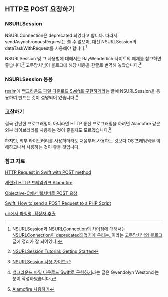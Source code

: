 ## HTTP로 POST 요청하기

### NSURLSession

NSURLConnection은 deprecated 되었다고 합니다. 따라서 sendAsynchronousRequest는 쓸 수 없으며, 대신 NSURLSession의 dataTaskWithRequest를 사용해야 합니다.[^rhammer]

NSURLSession 및 그 사용법에 대해서는 RayWenderlich 사이트의 예제를 참고하면 좋습니다.[^RayWenderlich] 고무망치님이 블로그에 해당 내용을 한글로 번역해 놓았습니다.[^NSURLSession_rhammer]

### NSURLSession 응용

[realm](https://realm.io/kr/)에 [백그라운드 파일 다운로드 Swift로 구현하기라](https://realm.io/kr/news/gwendolyn-weston-ios-background-networking/)는 글에 NSURLSession을 응용하여 만드는 것이 설명되어 있습니다.[^realm]

### 고찰하기

결국 간단한 프로그래밍이 아니라면 HTTP 통신 프로그래밍을 하려면 Alamofire 같은 외부 라이브러리를 사용하는 것이 좋을지도 모르겠습니다.[^Alamofire]

하지만, 외부 라이브러리를 사용하더라도 처음부터 사용하는 것보다 OS 프레임웍을 이해하고나서 사용하는 것이 좋을 것입니다.

### 참고 자료

[HTTP Request in Swift with POST method](http://stackoverflow.com/questions/26364914/http-request-in-swift-with-post-method)

[세련된 HTTP 프레임워크 Alamofire](http://outofbedlam.github.io/swift/2016/02/04/Alamofire/)

[^Alamofire]: [Alamofire 사용하기](http://rhammer.tistory.com/115)

[Objective-C에서 웹서버로 POST 요청](http://soooprmx.com/wp/archives/4909)

[Swift: How to send a POST Request to a PHP Script](http://www.ios-blog.co.uk/tutorials/swift/swift-how-to-send-a-post-request-to-a-php-script/)

[^rhammer]: NSURLSession과 NSURLConnection의 차이점에 대해서는 [NSURLConnection이 deprecated되었기에 우리는..](http://rhammer.tistory.com/100)이라는 [고무망치님의 블로그](http://rhammer.tistory.com) 글에 정리가 잘 되어있다.

[^RayWenderlich]: [NSURLSession Tutorial: Getting Started](https://www.raywenderlich.com/110458/nsurlsession-tutorial-getting-started)

[^NSURLSession_rhammer]: [NSURLSession 사용 가이드](http://rhammer.tistory.com/113)

[^realm]: [백그라운드 파일 다운로드 Swift로 구현하기](https://realm.io/kr/news/gwendolyn-weston-ios-background-networking/)라는 글은 Gwendolyn Weston라는 분이 작성하였습니다.

[url에서 파일명, 확장자 추출](http://config.tistory.com/434)
